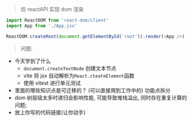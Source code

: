 > 仿 reactAPI 实现 dom 渲染

```js
import ReactDOM from 'react-dom/client'
import App from './App.jsx'

ReactDOM.createRoot(document.getElementById('root')).render(<App />)
```

> 问题:

- 今天学到了什么
  - `document.createTextNode` 创建文本节点
  - vite 将 jsx 自动解析为`React.cteateElement`函数
  - 使用 vitest 进行单元测试
- 里面的哪些知识点是可迁移的？ (可以直接用到工作中的)
  功能点拆分
- dom 树层级太多时递归会影响性能, 可能导致堆栈溢出, 同时存在重复计算的问题;
- 放上你写的代码链接(让你动手)
